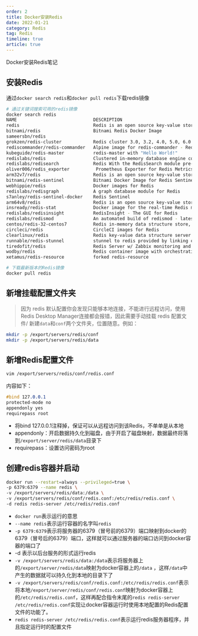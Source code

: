 ```yaml
---
order: 2
title: Docker安装Redis
date: 2022-01-21
category: Redis
tag: Redis
timeline: true
article: true
---
```


Docker安装Redis笔记

## 安装Redis

通过`docker search redis`和`docker pull redis`下载redis镜像

```bash
# 通过关键词搜索可用的redis镜像
docker search redis
NAME                             DESCRIPTION                                     STARS               OFFICIAL            AUTOMATED
redis                            Redis is an open source key-value store that…   8297                [OK]
bitnami/redis                    Bitnami Redis Docker Image                      148                                     [OK]
sameersbn/redis                                                                  80                                      [OK]
grokzen/redis-cluster            Redis cluster 3.0, 3.2, 4.0, 5.0, 6.0           68
rediscommander/redis-commander   Alpine image for redis-commander - Redis man…   41                                      [OK]
kubeguide/redis-master           redis-master with "Hello World!"                31
redislabs/redis                  Clustered in-memory database engine compatib…   25
redislabs/redisearch             Redis With the RedisSearch module pre-loaded…   23
oliver006/redis_exporter          Prometheus Exporter for Redis Metrics. Supp…   22
arm32v7/redis                    Redis is an open source key-value store that…   21
bitnami/redis-sentinel           Bitnami Docker Image for Redis Sentinel         14                                      [OK]
webhippie/redis                  Docker images for Redis                         12                                      [OK]
redislabs/redisgraph             A graph database module for Redis               11                                      [OK]
s7anley/redis-sentinel-docker    Redis Sentinel                                  10                                      [OK]
arm64v8/redis                    Redis is an open source key-value store that…   9
insready/redis-stat              Docker image for the real-time Redis monitor…   9                                       [OK]
redislabs/redisinsight           RedisInsight - The GUI for Redis                7
redislabs/redismod               An automated build of redismod - latest Redi…   7                                       [OK]
centos/redis-32-centos7          Redis in-memory data structure store, used a…   5
circleci/redis                   CircleCI images for Redis                       4                                       [OK]
clearlinux/redis                 Redis key-value data structure server with t…   2
runnable/redis-stunnel           stunnel to redis provided by linking contain…   1                                       [OK]
tiredofit/redis                  Redis Server w/ Zabbix monitoring and S6 Ove…   1                                       [OK]
wodby/redis                      Redis container image with orchestration        1                                       [OK]
xetamus/redis-resource           forked redis-resource                           0                                       [OK]

# 下载最新版本的Redis镜像
docker pull redis
```

## 新增挂载配置文件夹

> 因为 redis 默认配置你会发现只能够本地连接，不能进行远程访问，使用 Redis Desktop Manager连接都会报错，因此需要手动挂载 redis 配置文件/
> 新建`data`和`conf`两个文件夹，位置随意。例如：

```bash
mkdir -p /export/servers/redis/conf
mkdir -p /export/servers/redis/data
```

## 新增Redis配置文件

```bash
vim /export/servers/redis/conf/redis.conf
```

内容如下：

```css
#bind 127.0.0.1 
protected-mode no
appendonly yes 
requirepass root 
```

- 将bind 127.0.0.1注释掉，保证可以从远程访问到该Redis，不单单是从本地
- appendonly：开启数据持久化到磁盘，由于开启了磁盘映射，数据最终将落到`/export/server/redis/data`目录下
- requirepass：设置访问密码为root

## 创建redis容器并启动

```bash
docker run --restart=always --privileged=true \
-p 6379:6379 --name redis \
-v /export/servers/redis/data:/data \
-v /export/servers/redis/conf/redis.conf:/etc/redis/redis.conf \
-d redis redis-server /etc/redis/redis.conf
```

- `docker run`表示运行的意思
- `--name redis`表示运行容器的名字叫`redis`
- `-p 6379:6379`表示将服务器的6379（冒号前的6379）端口映射到docker的6379（冒号后的6379）端口，这样就可以通过服务器的端口访问到docker容器的端口了
- -d 表示以后台服务的形式运行redis
- `-v /export/servers/redis/data:/data`表示将服务器上的`/export/server/redis/data`映射为docker容器上的`/data` ，这样`/data`中产生的数据就可以持久化到本地的目录下了
- `-v /export/servers/redis/conf/redis.conf:/etc/redis/redis.conf`表示将本地`/export/server/redis/conf/redis.conf`映射为docker容器上的`/etc/redis/redis.conf`，这样再配合指令末尾的`redis redis-server /etc/redis/redis.conf`实现让docker容器运行时使用本地配置的Redis配置文件的功能了。
- `redis redis-server /etc/redis/redis.conf`表示运行redis服务器程序，并且指定运行时的配置文件